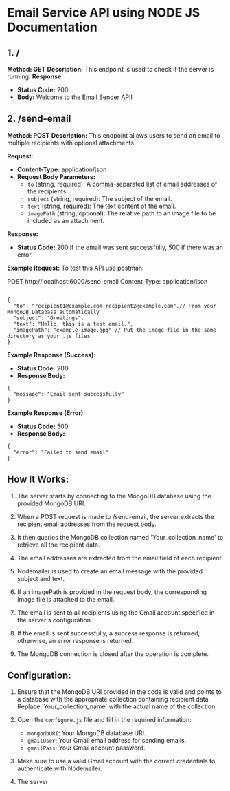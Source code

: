# Email Service API using NODE JS Documentation

## 1. /
**Method: GET**
**Description:** This endpoint is used to check if the server is running.
**Response:**
- **Status Code:** 200
- **Body:** Welcome to the Email Sender API!

## 2. /send-email
**Method: POST**
**Description:** This endpoint allows users to send an email to multiple recipients with optional attachments.

**Request:**
- **Content-Type:** application/json
- **Request Body Parameters:**
  - `to` (string, required): A comma-separated list of email addresses of the recipients.
  - `subject` (string, required): The subject of the email.
  - `text` (string, required): The text content of the email.
  - `imagePath` (string, optional): The relative path to an image file to be included as an attachment.

**Response:**
- **Status Code:** 200 if the email was sent successfully, 500 if there was an error.

**Example Request:**
To test this API use postman:

POST http://localhost:6000/send-email
Content-Type: application/json
```

{
  "to": "recipient1@example.com,recipient2@example.com",// From your MongoDB Database automatically
  "subject": "Greetings",
  "text": "Hello, this is a test email.",
  "imagePath": "example-image.jpg" // Put the image file in the same directory as your .js files
}
```

**Example Response (Success):**
- **Status Code:** 200
- **Response Body:**
```
{
  "message": "Email sent successfully"
}
```

**Example Response (Error):**
- **Status Code:** 500
- **Response Body:**
```
{
  "error": "Failed to send email"
}
```

## How It Works:

1. The server starts by connecting to the MongoDB database using the provided MongoDB URI.

2. When a POST request is made to /send-email, the server extracts the recipient email addresses from the request body.

3. It then queries the MongoDB collection named 'Your_collection_name' to retrieve all the recipient data.

4. The email addresses are extracted from the email field of each recipient.

5. Nodemailer is used to create an email message with the provided subject and text.

6. If an imagePath is provided in the request body, the corresponding image file is attached to the email.

7. The email is sent to all recipients using the Gmail account specified in the server's configuration.

8. If the email is sent successfully, a success response is returned; otherwise, an error response is returned.

9. The MongoDB connection is closed after the operation is complete.

## Configuration:

1. Ensure that the MongoDB URI provided in the code is valid and points to a database with the appropriate collection containing recipient data. Replace 'Your_collection_name' with the actual name of the collection.

2. Open the `configure.js` file and fill in the required information:
   - `mongodbURI`: Your MongoDB database URI.
   - `gmailUser`: Your Gmail email address for sending emails.
   - `gmailPass`: Your Gmail account password.

3. Make sure to use a valid Gmail account with the correct credentials to authenticate with Nodemailer.

4. The server

